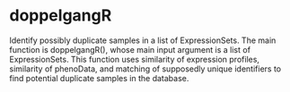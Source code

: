doppelgangR
===========

Identify possibly duplicate samples in a list of ExpressionSets.  The main function is doppelgangR(), whose main input argument is a list of ExpressionSets.  This function uses similarity of expression profiles, similarity of phenoData, and matching of supposedly unique identifiers to find potential duplicate samples in the database.
